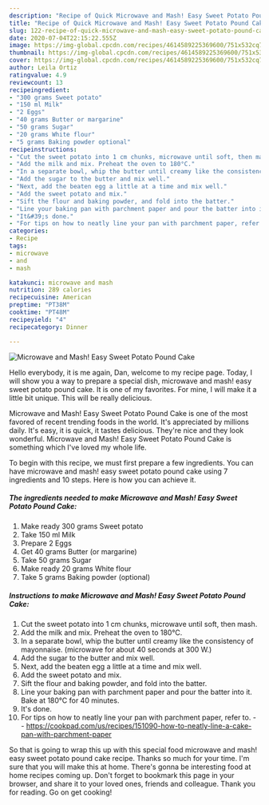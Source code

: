 ```yaml
---
description: "Recipe of Quick Microwave and Mash! Easy Sweet Potato Pound Cake"
title: "Recipe of Quick Microwave and Mash! Easy Sweet Potato Pound Cake"
slug: 122-recipe-of-quick-microwave-and-mash-easy-sweet-potato-pound-cake
date: 2020-07-04T22:15:22.555Z
image: https://img-global.cpcdn.com/recipes/4614589225369600/751x532cq70/microwave-and-mash-easy-sweet-potato-pound-cake-recipe-main-photo.jpg
thumbnail: https://img-global.cpcdn.com/recipes/4614589225369600/751x532cq70/microwave-and-mash-easy-sweet-potato-pound-cake-recipe-main-photo.jpg
cover: https://img-global.cpcdn.com/recipes/4614589225369600/751x532cq70/microwave-and-mash-easy-sweet-potato-pound-cake-recipe-main-photo.jpg
author: Leila Ortiz
ratingvalue: 4.9
reviewcount: 13
recipeingredient:
- "300 grams Sweet potato"
- "150 ml Milk"
- "2 Eggs"
- "40 grams Butter or margarine"
- "50 grams Sugar"
- "20 grams White flour"
- "5 grams Baking powder optional"
recipeinstructions:
- "Cut the sweet potato into 1 cm chunks, microwave until soft, then mash."
- "Add the milk and mix. Preheat the oven to 180°C."
- "In a separate bowl, whip the butter until creamy like the consistency of mayonnaise. (microwave for about 40 seconds at 300 W.)"
- "Add the sugar to the butter and mix well."
- "Next, add the beaten egg a little at a time and mix well."
- "Add the sweet potato and mix."
- "Sift the flour and baking powder, and fold into the batter."
- "Line your baking pan with parchment paper and pour the batter into it. Bake at 180°C for 40 minutes."
- "It&#39;s done."
- "For tips on how to neatly line your pan with parchment paper, refer to.  https://cookpad.com/us/recipes/151090-how-to-neatly-line-a-cake-pan-with-parchment-paper"
categories:
- Recipe
tags:
- microwave
- and
- mash

katakunci: microwave and mash 
nutrition: 289 calories
recipecuisine: American
preptime: "PT38M"
cooktime: "PT48M"
recipeyield: "4"
recipecategory: Dinner

---
```



![Microwave and Mash! Easy Sweet Potato Pound Cake](https://img-global.cpcdn.com/recipes/4614589225369600/751x532cq70/microwave-and-mash-easy-sweet-potato-pound-cake-recipe-main-photo.jpg)

Hello everybody, it is me again, Dan, welcome to my recipe page. Today, I will show you a way to prepare a special dish, microwave and mash! easy sweet potato pound cake. It is one of my favorites. For mine, I will make it a little bit unique. This will be really delicious.

Microwave and Mash! Easy Sweet Potato Pound Cake is one of the most favored of recent trending foods in the world. It's appreciated by millions daily. It's easy, it is quick, it tastes delicious. They're nice and they look wonderful. Microwave and Mash! Easy Sweet Potato Pound Cake is something which I've loved my whole life.




To begin with this recipe, we must first prepare a few ingredients. You can have microwave and mash! easy sweet potato pound cake using 7 ingredients and 10 steps. Here is how you can achieve it.

<!--inarticleads1-->

##### The ingredients needed to make Microwave and Mash! Easy Sweet Potato Pound Cake:

1. Make ready 300 grams Sweet potato
1. Take 150 ml Milk
1. Prepare 2 Eggs
1. Get 40 grams Butter (or margarine)
1. Take 50 grams Sugar
1. Make ready 20 grams White flour
1. Take 5 grams Baking powder (optional)




<!--inarticleads2-->

##### Instructions to make Microwave and Mash! Easy Sweet Potato Pound Cake:

1. Cut the sweet potato into 1 cm chunks, microwave until soft, then mash.
1. Add the milk and mix. Preheat the oven to 180°C.
1. In a separate bowl, whip the butter until creamy like the consistency of mayonnaise. (microwave for about 40 seconds at 300 W.)
1. Add the sugar to the butter and mix well.
1. Next, add the beaten egg a little at a time and mix well.
1. Add the sweet potato and mix.
1. Sift the flour and baking powder, and fold into the batter.
1. Line your baking pan with parchment paper and pour the batter into it. Bake at 180°C for 40 minutes.
1. It&#39;s done.
1. For tips on how to neatly line your pan with parchment paper, refer to. -  - https://cookpad.com/us/recipes/151090-how-to-neatly-line-a-cake-pan-with-parchment-paper




So that is going to wrap this up with this special food microwave and mash! easy sweet potato pound cake recipe. Thanks so much for your time. I'm sure that you will make this at home. There's gonna be interesting food at home recipes coming up. Don't forget to bookmark this page in your browser, and share it to your loved ones, friends and colleague. Thank you for reading. Go on get cooking!
